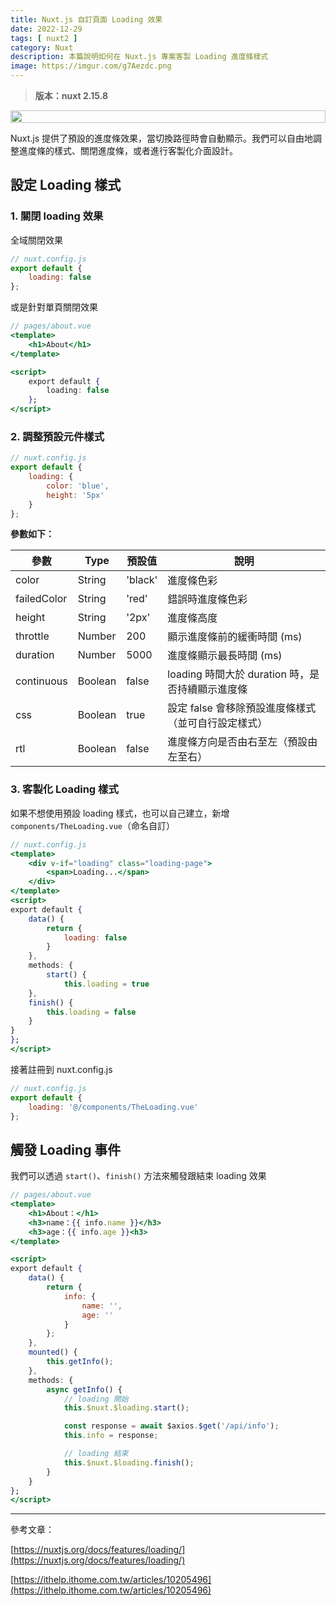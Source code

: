 ```yaml
---
title: Nuxt.js 自訂頁面 Loading 效果
date: 2022-12-29
tags: [ nuxt2 ]
category: Nuxt
description: 本篇說明如何在 Nuxt.js 專案客製 Loading 進度條樣式
image: https://imgur.com/g7Aezdc.png
---
```

> **版本：nuxt 2.15.8**
>

<div style="display: flex; justify-content: center; margin: 0;">
    <img style="width: 100%; max-width: 600px;" src="https://imgur.com/g7Aezdc.png">
</div>

Nuxt.js 提供了預設的進度條效果，當切換路徑時會自動顯示。我們可以自由地調整進度條的樣式、關閉進度條，或者進行客製化介面設計。

## **設定 Loading 樣式**

### **1. 關閉 loading 效果**

全域關閉效果

```jsx
// nuxt.config.js
export default {
    loading: false
};
```

<!-- more -->

或是針對單頁關閉效果

```jsx
// pages/about.vue
<template>
    <h1>About</h1>
</template>

<script>
    export default {
        loading: false
    };
</script>
```

### **2. 調整預設元件樣式**

```jsx
// nuxt.config.js
export default {
    loading: {
        color: 'blue',
        height: '5px'
    }
};
```

**參數如下：**

| 參數 | Type | 預設值 | 說明 |
| --- | --- | --- | --- |
| color | String | 'black' | 進度條色彩 |
| failedColor | String | 'red' | 錯誤時進度條色彩 |
| height | String | '2px' | 進度條高度 |
| throttle | Number | 200 | 顯示進度條前的緩衝時間 (ms) |
| duration | Number | 5000 | 進度條顯示最長時間 (ms) |
| continuous | Boolean | false | loading 時間大於 duration 時，是否持續顯示進度條 |
| css | Boolean | true | 設定 false 會移除預設進度條樣式（並可自行設定樣式） |
| rtl | Boolean | false | 進度條方向是否由右至左（預設由左至右） |

### **3. 客製化 Loading 樣式**

如果不想使用預設 loading 樣式，也可以自己建立，新增 `components/TheLoading.vue`（命名自訂）

```jsx
// nuxt.config.js
<template>
    <div v-if="loading" class="loading-page">
        <span>Loading...</span>
    </div>
</template>
<script>
export default {
    data() {
        return {
            loading: false
        }
    },
    methods: {
        start() {
            this.loading = true
    },
    finish() {
        this.loading = false
    }
}
};
</script>
```

接著註冊到 nuxt.config.js

```jsx
// nuxt.config.js
export default {
    loading: '@/components/TheLoading.vue'
};
```

## **觸發 Loading 事件**

我們可以透過 `start()`、`finish()` 方法來觸發跟結束 loading 效果

```jsx
// pages/about.vue
<template>
    <h1>About：</h1>
    <h3>name：{{ info.name }}</h3>
    <h3>age：{{ info.age }}<h3>
</template>

<script>
export default {
    data() {
        return {
            info: {
                name: '',
                age: ''
            }
        };
    },
    mounted() {
        this.getInfo();
    },
    methods: {
        async getInfo() {
            // loading 開始
            this.$nuxt.$loading.start();

            const response = await $axios.$get('/api/info');
            this.info = response;

            // loading 結束
            this.$nuxt.$loading.finish();
        }
    }
};
</script>
```

---

參考文章：

[https://nuxtjs.org/docs/features/loading/](https://nuxtjs.org/docs/features/loading/)

[https://ithelp.ithome.com.tw/articles/10205496](https://ithelp.ithome.com.tw/articles/10205496)